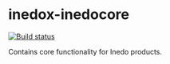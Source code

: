 # inedox-inedocore

[![Build status](https://ci.appveyor.com/api/projects/status/7bk9l9rohue30mae/branch/master?svg=true)](https://ci.appveyor.com/project/Inedo/inedox-inedocore/branch/master)

Contains core functionality for Inedo products.


